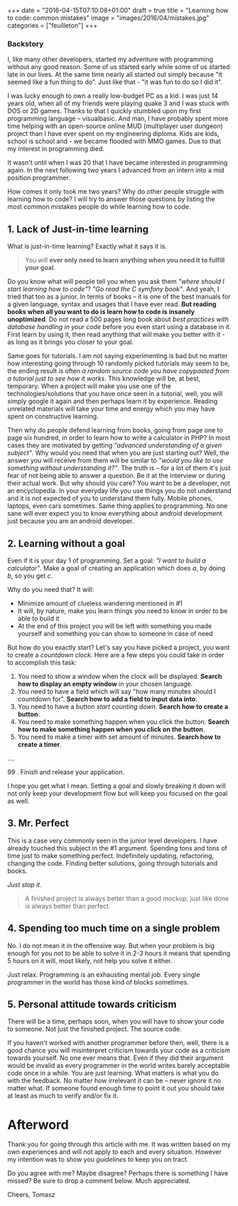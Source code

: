 +++
date = "2016-04-15T07:10:08+01:00"
draft = true
title = "Learning how to code: common mistakes"
image = "images/2016/04/mistakes.jpg"
categories = ["feuilleton"]
+++

### Backstory  

I, like many other developers, started my adventure with programming without any good reason. Some of us started early while some of us started late in our lives. At the same time nearly all started out simply because "it seemed like a fun thing to do". Just like that - "it was fun to do so I did it".

I was lucky enough to own a really low-budget PC as a kid. I was just 14 years old, when all of my friends were playing quake 3 and I was stuck with DOS or 2D games. Thanks to that I quickly stumbled upon my first programming language – visualbasic. And man, I have probably spent more time helping with an open-source online MUD (multiplayer user dungeon) project than I have ever spent on my engineering diploma. Kids are kids, school is school and - we became flooded with MMO games. Due to that my interest in programming died.

It wasn't until when I was 20 that I have became interested in programming again. In the next following two years I advanced from an intern into a mid position programmer.

How comes it only took me two years? Why do other people struggle with learning how to code? I will try to answer those questions by listing the most common mistakes people do while learning how to code.

## 1. Lack of Just-in-time learning 

What is just-in-time learning? Exactly what it says it is. 

> You will __ever only need to learn anything when you need it to fulfill your goal__. 
 
Do you know what will people tell you when you ask them _"where should I start learning how to code"_? _"Go read the C symfony book"_. And yeah, I tried that too as a junior. In terms of books – it is one of the best manuals for a given language, syntax and usages that I have ever read. **But reading books when all you want to do is learn how to code is insanely unoptimized**. Do not read a 500 pages long book about _best practices with database handling in your code_ before you even start using a database in it. First learn by using it, then read anything that will make you better with it - as long as it brings you closer to your goal. 

 
Same goes for tutorials. I am not saying experimenting is bad but no matter how interesting going through 10 randomly picked tutorials may seem to be, the ending result is often _a random source code you have copypasted from a tutorial just to see how it works_. This knowledge will be, at best, temporary. When a project will make you use one of the technologies/solutions that you have once seen in a tutorial, well, you will simply google it again and then perhaps learn it by experience. 
Reading unrelated materials will take your time and energy which you may have spent on constructive learning.
 

Then why do people defend learning from books, going from page one to page six hundred, in order to learn how to write a calculator in PHP? In most cases they are motivated by getting _"advanced understanding of a given subject"_. Why would you need that when you are just starting out? Well, the answer you will receive from them will be similar to _"would you like to use something without understanding it?"_. The truth is  – for a lot of them it's just fear of not being able to answer a question. Be it at the interview or during their actual work. But why should you care? You want to be a developer, not an encyclopedia. In your everyday life you use things you do not understand and it is not expected of you to understand them fully. Mobile phones, laptops, even cars sometimes. Same thing applies to programming. No one sane will ever expect you to know everything about android development just because you are an android developer. 

## 2. Learning without a goal 
Even if it is your day 1 of programming. Set a goal: _"I want to build a calculator"_. Make a goal of creating an application which does _a_, by doing _b_, so you get _c_. 

Why do you need that? It will:

- Minimize amount of clueless wandering mentioned in #1 
- It will, by nature, make you learn things you need to know in order to be able to build it 
- At the end of this project you will be left with something you made yourself and something you can show to someone in case of need 

But how do you exactly start? Let's say you have picked a project, you want to create a _countdown clock_. Here are a few steps you could take in order to accomplish this task: 

1. You need to show a window when the clock will be displayed. **Search how to display an empty window** in your chosen language. 
2. You need to have a field which will say "how many minutes should I countdown for". **Search how to add a field to input data into**. 
3. You need to have a button _start counting down_. **Search how to create a button**. 
4. You need to make something happen when you click the button. **Search how to make something happen when you click on the button**. 
5. You need to make a timer with set amount of minutes. **Search how to create a timer**. 

….

99 . Finish and release your application.

I hope you get what I mean. Setting a goal and slowly breaking it down will not only keep your development flow but will keep you focused on the goal as well. 

## 3. Mr. Perfect 

This is a case very commonly seen in the junior level developers. I have already touched this subject in the #1 argument. Spending tons and tons of time just to make something perfect. Indefinitely updating, refactoring, changing the code. Finding better solutions, going through tutorials and books. 

*Just stop it*. 

> A finished project is always better than a good mockup, just like done is always better than perfect. 

## 4. Spending too much time on a single problem 
No. I do not mean it in the offensive way. But when your problem is big enough for you not to be able to solve it in 2-3 hours it means that spending 5 hours on it will, most likely, not help you solve it either.  

Just relax. Programming is an exhausting mental job. Every single programmer in the world has those kind of blocks sometimes.

## 5. Personal attitude towards criticism 
There will be a time, perhaps soon, when you will have to show your code to someone. Not just the finished project. The source code.  
 
If you haven't worked with another programmer before then, well, there is a good chance you will misinterpret criticism towards your code as a criticism towards yourself. No one ever means that. Even if they did their argument would be invalid as every programmer in the world writes barely acceptable code once in a while. You are just learning. 
What matters is what you do with the feedback. No matter how irrelevant it can be – never ignore it no matter what. If someone found enough time to point it out you should take at least as much to verify and/or fix it. 


# Afterword
Thank you for going through this article with me. It was written based on my own experiences and will not apply to each and every situation. However my intention was to show you _guidelines_ to keep you on tract.

Do you agree with me? Maybe disagree? Perhaps there is something I have missed? Be sure to drop a comment below. Much appreciated.


Cheers,
Tomasz